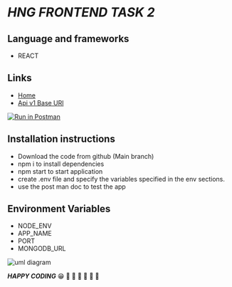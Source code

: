 #  ***HNG FRONTEND TASK 2***
## Language and frameworks
- REACT







## Links
- [Home](https://deux-ol4.netlify.app/)
- [Api v1 Base URl](https://healthy-belt.cyclic.app/api/)
  
[![Run in Postman](https://run.pstmn.io/button.svg)](https://app.getpostman.com/run-collection/14081034-6e62c3a6-f489-47e8-b1ab-89f3b5267a40?action=collection%2Ffork&source=rip_markdown&collection-url=entityId%3D14081034-6e62c3a6-f489-47e8-b1ab-89f3b5267a40%26entityType%3Dcollection%26workspaceId%3D49e9d6bf-821b-4dc1-b37f-f30afb7ed581)

## Installation instructions
- Download the code from github (Main branch)
- npm i to install dependencies
- npm start to  start application
- create .env file and specify the variables specified in the env sections.
- use the post man doc to test the app

## Environment Variables
- NODE_ENV
- APP_NAME
- PORT
- MONGODB_URL
  
![uml diagram](./uml.png)


***HAPPY CODING***
:grin:
:rocket: :rocket: :rocket: :rocket: :rocket: :rocket:
